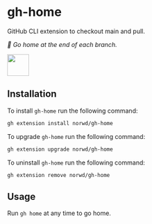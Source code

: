 # gh-home

GitHub CLI extension to checkout main and pull.

*:fallen_leaf: Go home at the end of each branch.*

<img src="https://raw.githubusercontent.com/norwd/human/refs/heads/main/docs/automatic-logo.svg" height="50" />

## Installation

To install `gh-home` run the following command:

```sh
gh extension install norwd/gh-home
```

To upgrade `gh-home` run the following command:

```sh
gh extension upgrade norwd/gh-home
```

To uninstall `gh-home` run the following command:

```sh
gh extension remove norwd/gh-home
```

## Usage

Run `gh home` at any time to go home.

